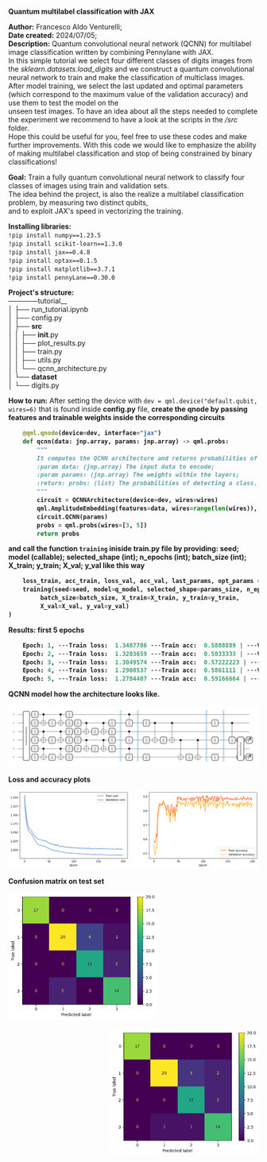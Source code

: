 __Quantum multilabel classification with JAX__

__Author:__ Francesco Aldo Venturelli;<br />
__Date created:__ 2024/07/05;<br />
__Description:__ Quantum convolutional neural network (QCNN) for multilabel image classification written by combining Pennylane with JAX.<br />
In this simple tutorial we select four different classes of digits images from the *sklearn.datasets.load_digits* and we construct a quantum convolutional neural network to train and make the classification of multiclass images.<br />
After model training, we select the last updated and optimal parameters (which correspond to the maximum value of the validation accuracy) and use them to test the model on the<br /> unseen test images. To have an idea about all the steps needed to complete the experiment we recommend to have a look at the scripts in the */src* folder.<br />
Hope this could be useful for you, feel free to use these codes and make further improvements. With this code we would like to emphasize the ability of making multilabel classification and stop of being constrained by binary classifications!


__Goal:__ Train a fully quantum convolutional neural network to classify four classes of images using train and validation sets.<br />
The idea behind the project, is also the realize a multilabel classification problem, by measuring two distinct qubits,<br />
and to exploit JAX's speed in vectorizing the training.


__Installing libraries:__<br/>
`!pip install numpy==1.23.5`<br/>
`!pip install scikit-learn==1.3.0`<br/>
`!pip install jax==0.4.8`<br/>
`!pip install optax==0.1.5`<br/>
`!pip install matplotlib==3.7.1`<br/>
`!pip install pennyLane==0.30.0`<br/>


__Project's structure:__ <br/>
──────tutorial__ <br/>
│         ├── run_tutorial.ipynb<br/>
│         ├── config.py<br/>
│         ├── __src__ <br/>
│         │         ├── __init__.py<br/>
│         │         ├── plot_results.py<br/>
│         │         ├── train.py<br/>
│         │         ├── utils.py<br/>
│         │         └── qcnn_architecture.py<br/>
│         └── __dataset__ <br/>
│                   └── digits.py<br/>



__How to run:__
After setting the device with `dev = qml.device("default.qubit, wires=6)` that is found inside __config.py__ file, <b />
create the qnode by passing features and trainable weights inside the corresponding circuits <b />
```python
    @qml.qnode(device=dev, interface="jax")
    def qcnn(data: jnp.array, params: jnp.array) -> qml.probs:
        """
        It computes the QCNN architecture and returns probabilities of detecting a class of images.
        :param data: (jnp.array) The input data to encode;
        :param params: (jnp.array) The weights within the layers;
        :return: probs: (list) The probabilities of detecting a class.
        """
        circuit = QCNNArchitecture(device=dev, wires=wires)
        qml.AmplitudeEmbedding(features=data, wires=range(len(wires)), normalize=True, pad_with=0.)
        circuit.QCNN(params)
        probs = qml.probs(wires=[3, 5])
        return probs
```
and call the function `training` iniside __train.py__ file by providing: <b />
seed; <b />
model (callable); <b />
selected_shape (int); <b />
n_epochs (int); <b />
batch_size (int);<b />
X_train;<b />
y_train;<b />
X_val;<b />
y_val <b />
like this way <b />
```python
    loss_train, acc_train, loss_val, acc_val, last_params, opt_params = (
    training(seed=seed, model=q_model, selected_shape=params_size, n_epochs=n_epochs,
         batch_size=batch_size, X_train=X_train, y_train=y_train,
         X_val=X_val, y_val=y_val)
)
```

__Results:__ <b/>
first 5 epochs <b />
```python
    Epoch: 1, ---Train loss:  1.3487786 ---Train acc:  0.5888889 | ---Val loss:  1.3560866 ---Val acc:  0.5590278
    Epoch: 2, ---Train loss:  1.3203659 ---Train acc:  0.5833333 | ---Val loss:  1.3288699 ---Val acc:  0.5208333
    Epoch: 3, ---Train loss:  1.3049574 ---Train acc:  0.57222223 | ---Val loss:  1.3162484 ---Val acc:  0.4861111
    Epoch: 4, ---Train loss:  1.2908537 ---Train acc:  0.5861111 | ---Val loss:  1.3038398 ---Val acc:  0.5069444
    Epoch: 5, ---Train loss:  1.2784407 ---Train acc:  0.59166664 | ---Val loss:  1.2922341 ---Val acc:  0.5104167
```
<b />
QCNN model <b />
how the architecture looks like. 
<p align="center">
  <img src="images/qcnn_model_plot.png" width="950" title="QCNN">
</p>
<b />
Loss and accuracy plots <b />
<p align="center">
  <img src="images/results_loss_acc.png" width="650" title="Metrics">
</p>
<b />
Confusion matrix on test set
<b />
<p align="left">
  <img src="images/conf_matrix_test.png" width="300" title="Confusion matrix">
<p align="right">
  <img src="images/conf_matrix_test_2.png" width="300" title="Confusion matrix 2">
</p>




